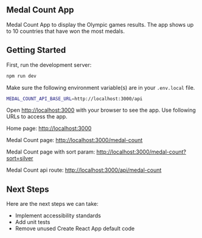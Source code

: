## Medal Count App

Medal Count App to display the Olympic games results. The app shows up to 10 countries that have won the most medals.

## Getting Started

First, run the development server:

```bash
npm run dev
```

Make sure the following environment variable(s) are in your `.env.local` file.

```bash
MEDAL_COUNT_API_BASE_URL=http://localhost:3000/api
```

Open [http://localhost:3000](http://localhost:3000) with your browser to see the app. Use following URLs to access the app.

Home page: [http://localhost:3000](http://localhost:3000)

Medal Count page: [http://localhost:3000/medal-count](http://localhost:3000/medal-count)

Medal Count page with sort param: [http://localhost:3000/medal-count?sort=silver](http://localhost:3000/medal-count?sort=silver)

Medal Count api route: [http://localhost:3000/api/medal-count](http://localhost:3000/api/medal-count)

## Next Steps

Here are the next steps we can take:

- Implement accessibility standards
- Add unit tests
- Remove unused Create React App default code

